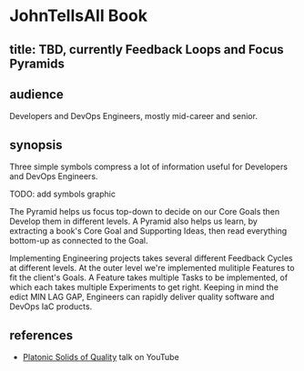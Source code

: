# JohnTellsAll Book

## title: TBD, currently Feedback Loops and Focus Pyramids

## audience

Developers and DevOps Engineers, mostly mid-career and senior.

## synopsis

Three simple symbols compress a lot of information useful for Developers and DevOps Engineers.

TODO: add symbols graphic

The Pyramid helps us focus top-down to decide on our Core Goals then Develop them in different levels. A Pyramid also helps us learn, by extracting a book's Core Goal and Supporting Ideas, then read everything bottom-up as connected to the Goal.

Implementing Engineering projects takes several different Feedback Cycles at different levels. At the outer level we're implemented mulitiple Features to fit the client's Goals. A Feature takes multiple Tasks to be implemented, of which each takes multiple Experiments to get right. Keeping in mind the edict MIN LAG GAP, Engineers can rapidly deliver quality software and DevOps IaC products.


## references

* [Platonic Solids of Quality](https://www.youtube.com/watch?v=iJX6h45k_AQ) talk on YouTube
